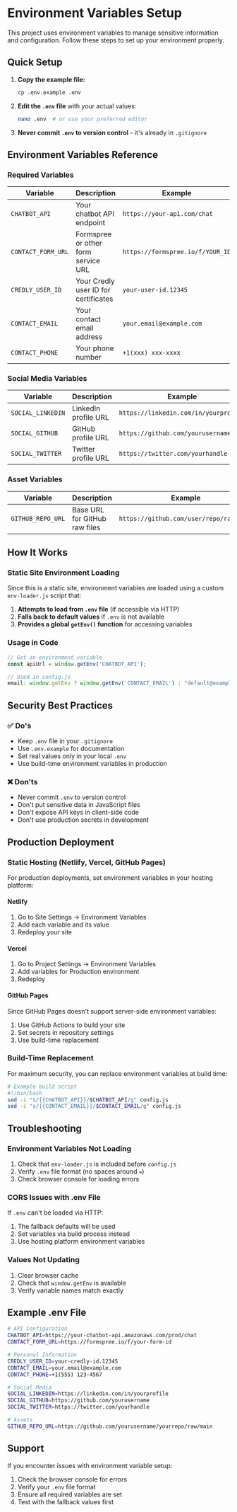 # Environment Variables Setup

This project uses environment variables to manage sensitive information and configuration. Follow these steps to set up your environment properly.

## Quick Setup

1. **Copy the example file:**
   ```bash
   cp .env.example .env
   ```

2. **Edit the `.env` file** with your actual values:
   ```bash
   nano .env  # or use your preferred editor
   ```

3. **Never commit `.env` to version control** - it's already in `.gitignore`

## Environment Variables Reference

### Required Variables

| Variable | Description | Example |
|----------|-------------|---------|
| `CHATBOT_API` | Your chatbot API endpoint | `https://your-api.com/chat` |
| `CONTACT_FORM_URL` | Formspree or other form service URL | `https://formspree.io/f/YOUR_ID` |
| `CREDLY_USER_ID` | Your Credly user ID for certificates | `your-user-id.12345` |
| `CONTACT_EMAIL` | Your contact email address | `your.email@example.com` |
| `CONTACT_PHONE` | Your phone number | `+1(xxx) xxx-xxxx` |

### Social Media Variables

| Variable | Description | Example |
|----------|-------------|---------|
| `SOCIAL_LINKEDIN` | LinkedIn profile URL | `https://linkedin.com/in/yourprofile` |
| `SOCIAL_GITHUB` | GitHub profile URL | `https://github.com/yourusername` |
| `SOCIAL_TWITTER` | Twitter profile URL | `https://twitter.com/yourhandle` |

### Asset Variables

| Variable | Description | Example |
|----------|-------------|---------|
| `GITHUB_REPO_URL` | Base URL for GitHub raw files | `https://github.com/user/repo/raw/main` |

## How It Works

### Static Site Environment Loading

Since this is a static site, environment variables are loaded using a custom `env-loader.js` script that:

1. **Attempts to load from `.env` file** (if accessible via HTTP)
2. **Falls back to default values** if `.env` is not available
3. **Provides a global `getEnv()` function** for accessing variables

### Usage in Code

```javascript
// Get an environment variable
const apiUrl = window.getEnv('CHATBOT_API');

// Used in config.js
email: window.getEnv ? window.getEnv('CONTACT_EMAIL') : "default@example.com"
```

## Security Best Practices

### ✅ Do's
- Keep `.env` file in your `.gitignore`
- Use `.env.example` for documentation
- Set real values only in your local `.env`
- Use build-time environment variables in production

### ❌ Don'ts
- Never commit `.env` to version control
- Don't put sensitive data in JavaScript files
- Don't expose API keys in client-side code
- Don't use production secrets in development

## Production Deployment

### Static Hosting (Netlify, Vercel, GitHub Pages)

For production deployments, set environment variables in your hosting platform:

#### Netlify
1. Go to Site Settings → Environment Variables
2. Add each variable and its value
3. Redeploy your site

#### Vercel
1. Go to Project Settings → Environment Variables
2. Add variables for Production environment
3. Redeploy

#### GitHub Pages
Since GitHub Pages doesn't support server-side environment variables:
1. Use GitHub Actions to build your site
2. Set secrets in repository settings
3. Use build-time replacement

### Build-Time Replacement

For maximum security, you can replace environment variables at build time:

```bash
# Example build script
#!/bin/bash
sed -i "s/{{CHATBOT_API}}/$CHATBOT_API/g" config.js
sed -i "s/{{CONTACT_EMAIL}}/$CONTACT_EMAIL/g" config.js
```

## Troubleshooting

### Environment Variables Not Loading
1. Check that `env-loader.js` is included before `config.js`
2. Verify `.env` file format (no spaces around `=`)
3. Check browser console for loading errors

### CORS Issues with .env File
If `.env` can't be loaded via HTTP:
1. The fallback defaults will be used
2. Set variables via build process instead
3. Use hosting platform environment variables

### Values Not Updating
1. Clear browser cache
2. Check that `window.getEnv` is available
3. Verify variable names match exactly

## Example .env File

```bash
# API Configuration
CHATBOT_API=https://your-chatbot-api.amazonaws.com/prod/chat
CONTACT_FORM_URL=https://formspree.io/f/your-form-id

# Personal Information
CREDLY_USER_ID=your-credly-id.12345
CONTACT_EMAIL=your.email@example.com
CONTACT_PHONE=+1(555) 123-4567

# Social Media
SOCIAL_LINKEDIN=https://linkedin.com/in/yourprofile
SOCIAL_GITHUB=https://github.com/yourusername
SOCIAL_TWITTER=https://twitter.com/yourhandle

# Assets
GITHUB_REPO_URL=https://github.com/yourusername/yourrepo/raw/main
```

## Support

If you encounter issues with environment variable setup:
1. Check the browser console for errors
2. Verify your `.env` file format
3. Ensure all required variables are set
4. Test with the fallback values first